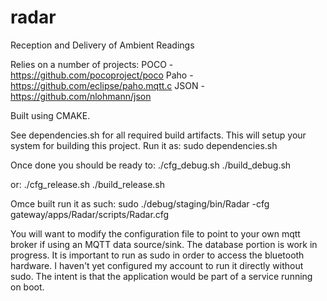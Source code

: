 # radar
Reception and Delivery of Ambient Readings

Relies on a number of projects:
POCO - https://github.com/pocoproject/poco
Paho - https://github.com/eclipse/paho.mqtt.c
JSON - https://github.com/nlohmann/json

Built using CMAKE.  

See dependencies.sh for all required build artifacts.  This will setup your system for building this project.  Run it as:
sudo dependencies.sh

Once done you should be ready to:
./cfg_debug.sh
./build_debug.sh

or:
./cfg_release.sh
./build_release.sh


Omce built run it as such:
sudo ./debug/staging/bin/Radar -cfg gateway/apps/Radar/scripts/Radar.cfg

You will want to modify the configuration file to point to your own mqtt broker if using an MQTT data source/sink.  The database portion is work in progress.  It is important to run as sudo in order to access the bluetooth hardware.  I haven't yet configured my account to run it directly without sudo.  The intent is that the application would be part of a service running on boot.
